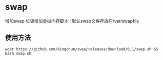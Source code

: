 # swap
增加swap
垃圾增加虚拟内存脚本 !
默认swap文件存放在/var/swapfile

## 使用方法
```
wget https://github.com/kingchun/swap/releases/download/0.1/swap.sh && bash swap.sh
```
